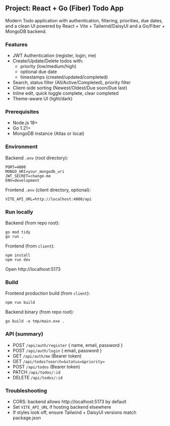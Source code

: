 ## Project: React + Go (Fiber) Todo App

Modern Todo application with authentication, filtering, priorities, due dates, and a clean UI powered by React + Vite + Tailwind/DaisyUI and a Go/Fiber + MongoDB backend.

### Features
- JWT Authentication (register, login, me)
- Create/Update/Delete todos with:
  - priority (low/medium/high)
  - optional due date
  - timestamps (created/updated/completed)
- Search, status filter (All/Active/Completed), priority filter
- Client-side sorting (Newest/Oldest/Due soon/Due last)
- Inline edit, quick toggle complete, clear completed
- Theme-aware UI (light/dark)

### Prerequisites
- Node.js 18+
- Go 1.21+
- MongoDB instance (Atlas or local)

### Environment
Backend `.env` (root directory):
```
PORT=4000
MONGO_URI=your_mongodb_uri
JWT_SECRET=change-me
ENV=development
```

Frontend `.env` (client directory, optional):
```
VITE_API_URL=http://localhost:4000/api
```

### Run locally
Backend (from repo root):
```
go mod tidy
go run .
```

Frontend (from `client`):
```
npm install
npm run dev
```

Open http://localhost:5173

### Build
Frontend production build (from `client`):
```
npm run build
```
Backend binary (from repo root):
```
go build -o tmp/main.exe .
```

### API (summary)
- POST `/api/auth/register` { name, email, password }
- POST `/api/auth/login` { email, password }
- GET  `/api/auth/me` (Bearer token)
- GET  `/api/todos?search=&status=&priority=`
- POST `/api/todos` (Bearer token)
- PATCH `/api/todos/:id`
- DELETE `/api/todos/:id`

### Troubleshooting
- CORS: backend allows http://localhost:5173 by default
- Set `VITE_API_URL` if hosting backend elsewhere
- If styles look off, ensure Tailwind + DaisyUI versions match package.json
